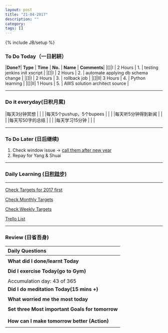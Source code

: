 ```yaml
---
layout: post
title: "21-04-2017"
description: ""
category: 
tags: []
---
```

{% include JB/setup %}

### To Do Today（一日躬耕）

|**Done?**| **Type** | **Time**   | **No.** | **Name** | **Comments**|
|[]|I | 2 Hours  | 1. | testing jenkins init xscript | 
|[]|I | 2 Hours  | 2. | automate applying db schema change	|
|[]|I | 2 Hours  | 3. |	rollback job |
|[]|II| 3 Hours  | 4. |	Python learning |
|[]|II| 1 Hours  | 5. |  AWS solution architect source |

---

### Do it everyday(日积月累)

|每天3分钟冥想             | | 	  |
|每天5个pushup，5个bupees   | |     |
|每天听5分钟得到新闻      | |	  |
|每天写50字的总结		     | |    |
|每天学习15分钟            | |    |

---

### To Do Later (日后继续) 

1. Check window issue -> [call them after new year](http://neil526.tripod.com/) 
2. Repay for Yang & Shuai

---

### Daily Learning [(日积跬步)](https://yitianxu.github.io/2017/01/05/learning-summary)


---

[Check Targets for 2017 first](https://yitianxu.github.io/2016/12/30/resolution-for-2017)

[Check Monthly Targets](https://yitianxu.github.io/pages/monthly%20targets/Monthly)

[Check Weekly Targets](https://yitianxu.github.io/pages/weekly%20targets/Weekly%20Targets) 

[Trello List](https://trello.com/b/oYub62ID/goal-of-year-2016-2017)

---

### Review (日省吾身)

| Daily Questions                                    |                                           
|:---------------------------------------------------|
|                                                    |
| **What did I done/learnt Today**| 
|                                                    |
| **Did I exercise Today(go to Gym)**|          
|     |
| Accumulation day: 43 of 365   |
| **Did I do meditation Today(15 mins +)**|          
|     |
|**What worried me the most today**|
|      |
|**Set three Most important Goals for tomorrow**|
|      |
|      |
|**How can I make tomorrow better (Action)**|
|                          |
